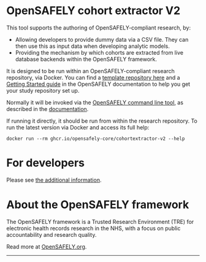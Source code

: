 # OpenSAFELY cohort extractor V2

This tool supports the authoring of OpenSAFELY-compliant research, by:

* Allowing developers to provide dummy data via a CSV file. They can then use this as input data when developing
  analytic models.
* Providing the mechanism by which cohorts are extracted from live
database backends within the OpenSAFELY framework.

It is designed to be run within an OpenSAFELY-compliant research
repository, via Docker.  You can find a [template repository here](https://github.com/opensafely/research-template)
and a [Getting Started guide](https://docs.opensafely.org/getting-started/) in the
OpenSAFELY documentation to help you get your study repository set up.

Normally it will be invoked via the [OpenSAFELY command line tool](https://github.com/opensafely-core/opensafely-cli),
as described in the [documentation](https://docs.opensafely.org/getting-started/).

If running it directly, it should be run from within the research repository.
To run the latest version via Docker and access its full help:

    docker run --rm ghcr.io/opensafely-core/cohortextractor-v2 --help


# For developers

Please see [the additional information](DEVELOPERS.md).

# About the OpenSAFELY framework

The OpenSAFELY framework is a Trusted Research Environment (TRE) for electronic
health records research in the NHS, with a focus on public accountability and
research quality.

Read more at [OpenSAFELY.org](https://opensafely.org).

---
